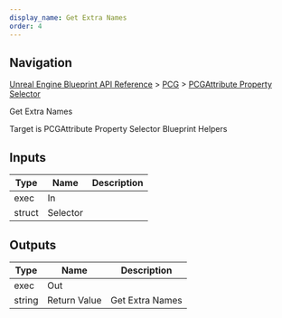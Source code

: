 ```yaml
---
display_name: Get Extra Names
order: 4
---
```

## Navigation

[Unreal Engine Blueprint API Reference](https://dev.epicgames.com/documentation/en-us/unreal-engine/BlueprintAPI) > [PCG](https://dev.epicgames.com/documentation/en-us/unreal-engine/BlueprintAPI/PCG) > [PCGAttribute Property Selector](https://dev.epicgames.com/documentation/en-us/unreal-engine/BlueprintAPI/PCG/PCGAttributePropertySelector)

Get Extra Names

Target is PCGAttribute Property Selector Blueprint Helpers

## Inputs

| Type | Name | Description |
| --- | --- | --- |
| exec | In |  |
| struct | Selector |  |

## Outputs

| Type | Name | Description |
| --- | --- | --- |
| exec | Out |  |
| string | Return Value | Get Extra Names |
